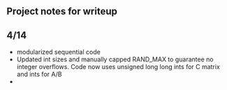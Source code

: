 ## Project notes for writeup

## 4/14
- modularized sequential code
- Updated int sizes and manually capped RAND_MAX to guarantee no integer overflows. Code now uses unsigned long long ints for C matrix and ints for A/B
- 
